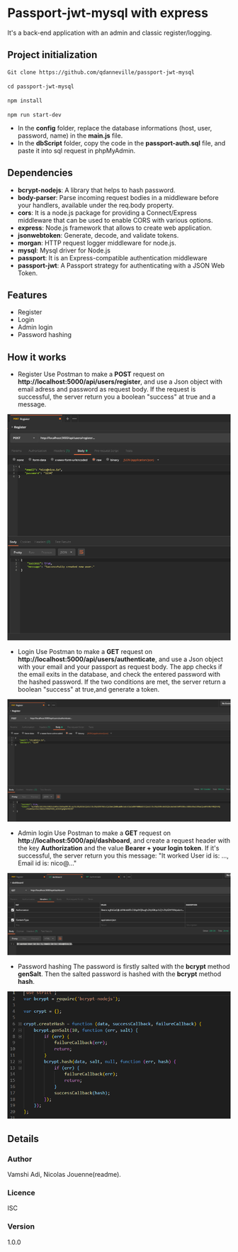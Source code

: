 # Passport-jwt-mysql with express

It's a back-end application with an admin and classic register/logging.

## Project initialization
 ```
 Git clone https://github.com/qdanneville/passport-jwt-mysql
 
 cd passport-jwt-mysql

 npm install

 npm run start-dev
 ```

 * In the **config** folder, replace the database informations (host, user, password, name) in the **main.js** file.
 * In the **dbScript** folder, copy the code in the **passport-auth.sql** file, and paste it into sql request in phpMyAdmin.

## Dependencies
* **bcrypt-nodejs**: A library that helps to hash password.
* **body-parser**: Parse incoming request bodies in a middleware before your handlers, available under the req.body property.
* **cors**: It is a node.js package for providing a Connect/Express middleware that can be used to enable CORS with various options.
* **express**: Node.js framework that allows to create web application.
* **jsonwebtoken**: Generate, decode, and validate tokens.
* **morgan**: HTTP request logger middleware for node.js.
* **mysql**: Mysql driver for Node.js
* **passport**: It is an Express-compatible authentication middleware
* **passport-jwt**: A Passport strategy for authenticating with a JSON Web Token.

## Features
* Register
* Login
* Admin login
* Password hashing

## How it works
* Register
Use Postman to make a **POST** request on **http://localhost:5000/api/users/register**, and use a Json object with email adress and password as request body. If the request is successful, the server return you a boolean "success" at true and a message.

![](./capture_TP/register_post.PNG)

* Login
Use Postman to make a **GET** request on **http://localhost:5000/api/users/authenticate**, and use a Json object with your email and your passport as request body. The app checks if the email exits in the database, and check the entered password with the hashed password. If the two conditions are met, the server return a boolean "success" at true,and generate a token.

![](./capture_TP/authenticate.PNG)

* Admin login
Use Postman to make a **GET** request on **http://localhost:5000/api/dashboard**, and create a request header with the key **Authorization** and the value **Bearer + your login token**. If it's successful, the server return you this message: "It worked User id is: ..., Email id is: nico@..."

![](./capture_TP/dashboard.PNG)

* Password hashing
The password is firstly salted with the **bcrypt** method **genSalt**. Then the salted password is hashed with the **bcrypt** method **hash**.

![](./capture_TP/createHash.PNG)


## Details
### Author
Vamshi Adi, Nicolas Jouenne(readme).

### Licence
ISC

### Version
1.0.0
